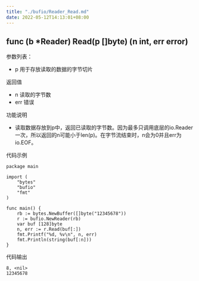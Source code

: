 ```yaml
---
title: "./bufio/Reader_Read.md"
date: 2022-05-12T14:13:01+08:00
---
```

## func (b *Reader) Read(p []byte) (n int, err error)

参数列表：

- p 用于存放读取的数据的字节切片

返回值

- n 读取的字节数
- err 错误

功能说明

- 读取数据存放到p中，返回已读取的字节数。因为最多只调用底层的io.Reader一次，所以返回的n可能小于len(p)。在字节流结束时，n会为0并且err为io.EOF。

代码示例

	package main

	import (
		"bytes"
		"bufio"
		"fmt"
	)

	func main() {
		rb := bytes.NewBuffer([]byte("12345678"))
		r := bufio.NewReader(rb)
		var buf [128]byte
		n, err := r.Read(buf[:])
		fmt.Printf("%d, %v\n", n, err)
		fmt.Println(string(buf[:n]))
	}

代码输出
	
	8, <nil>
	12345678

	
